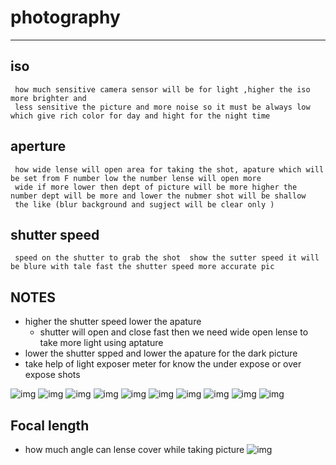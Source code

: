 # photography

---
## iso
```
 how much sensitive camera sensor will be for light ,higher the iso more brighter and 
 less sensitive the picture and more noise so it must be always low which give rich color for day and hight for the night time 
```
## aperture 
```
 how wide lense will open area for taking the shot, apature which will be set from F number low the number lense will open more 
 wide if more lower then dept of picture will be more higher the number dept will be more and lower the nubmer shot will be shallow 
 the like (blur background and sugject will be clear only )
 ```
## shutter speed 
```
 speed on the shutter to grab the shot  show the sutter speed it will be blure with tale fast the shutter speed more accurate pic 
```

## NOTES
* higher the shutter speed lower the apature 
	* shutter will open and close fast then we need wide open lense to take more light using aptature 
* lower the shutter spped and lower the apature for the dark picture 
* take help of light exposer meter for know the under expose or over expose shots 

![img](./image/D7500.png)
![img](./image/d7500-1.png)
![img](./image/trignagele.png)
![img](./image/image3.jpg.webp)
![img](./image/image4.png)
![img](./image/image1.gif)
![img](./image/exposure-quick.png)
![img](./image/photography-chart.png)
![img](./image/image2.png)
![img](./image/shutter-speed-chart-1.jpeg)


## Focal length 
* how much angle can lense cover while taking picture 
![img](./image/focal-length.png)